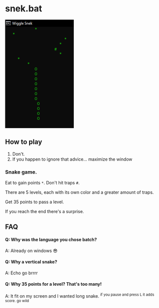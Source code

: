 # snek.bat

![Stunning graphics!](/stunning_graphics.png)

## How to play
1. Don't.
2. If you happen to ignore that advice... maximize the window

### Snake game.
Eat to gain points `*`. Don't hit traps `#`.

There are 5 levels, each with its own color and a greater amount of traps.

Get 35 points to pass a level.

If you reach the end there's a surprise. 

## FAQ

#### Q: Why was the language you chose batch?
A: Already on windows 😎


#### Q: Why a vertical snake?
A: Echo go brrrr


#### Q: Why 35 points for a level? That's too many!
A: It fit on my screen and I wanted long snake. <sup>if you pause and press L it adds score. go wild</sup>
